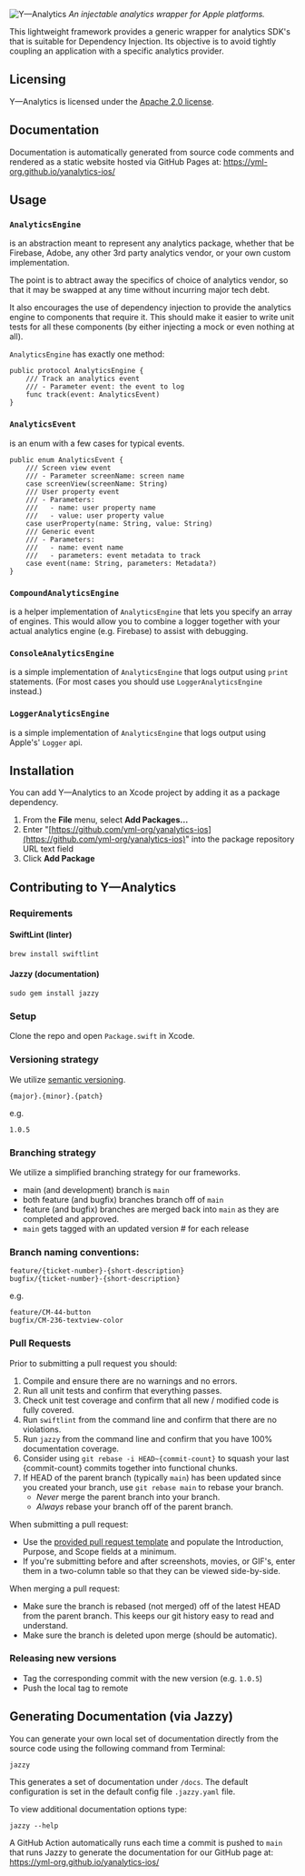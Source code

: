 ![Y—Analytics](https://user-images.githubusercontent.com/1037520/214347556-2c63320d-e348-4fad-8762-6ff7d7a6b869.jpeg)
_An injectable analytics wrapper for Apple platforms._

This lightweight framework provides a generic wrapper for analytics SDK's that is suitable for Dependency Injection. Its objective is to avoid tightly coupling an application with a specific analytics provider.

Licensing
----------
Y—Analytics is licensed under the [Apache 2.0 license](LICENSE).

Documentation
----------

Documentation is automatically generated from source code comments and rendered as a static website hosted via GitHub Pages at: https://yml-org.github.io/yanalytics-ios/

Usage
----------

### `AnalyticsEngine`
is an abstraction meant to represent any analytics package, whether that be Firebase, Adobe, any other 3rd party analytics vendor, or your own custom implementation.

The point is to abtract away the specifics of choice of analytics vendor, so that it may be swapped at any time without incurring major tech debt.

It also encourages the use of dependency injection to provide the analytics engine to components that require it. This should make it easier to write unit tests for all these components (by either injecting a mock or even nothing at all).

`AnalyticsEngine` has exactly one method:
```
public protocol AnalyticsEngine {
    /// Track an analytics event
    /// - Parameter event: the event to log
    func track(event: AnalyticsEvent)
}
```

### `AnalyticsEvent`
is an enum with a few cases for typical events.
```
public enum AnalyticsEvent {
    /// Screen view event
    /// - Parameter screenName: screen name
    case screenView(screenName: String)
    /// User property event
    /// - Parameters:
    ///   - name: user property name
    ///   - value: user property value
    case userProperty(name: String, value: String)
    /// Generic event
    /// - Parameters:
    ///   - name: event name
    ///   - parameters: event metadata to track
    case event(name: String, parameters: Metadata?)
}
```

### `CompoundAnalyticsEngine`
is a helper implementation of `AnalyticsEngine` that lets you specify an array of engines. This would allow you to combine a logger together with your actual analytics engine (e.g. Firebase) to assist with debugging.

### `ConsoleAnalyticsEngine`
is a simple implementation of `AnalyticsEngine` that logs output using `print` statements. (For most cases you should use `LoggerAnalyticsEngine` instead.)

### `LoggerAnalyticsEngine`
is a simple implementation of `AnalyticsEngine` that logs output using Apple's' `Logger` api.

Installation
----------

You can add Y—Analytics to an Xcode project by adding it as a package dependency.

1. From the **File** menu, select **Add Packages...**
2. Enter "[https://github.com/yml-org/yanalytics-ios](https://github.com/yml-org/yanalytics-ios)" into the package repository URL text field
3. Click **Add Package**

Contributing to Y—Analytics
----------

### Requirements

#### SwiftLint (linter)
```
brew install swiftlint
```

#### Jazzy (documentation)
```
sudo gem install jazzy
```

### Setup

Clone the repo and open `Package.swift` in Xcode.

### Versioning strategy

We utilize [semantic versioning](https://semver.org).

```
{major}.{minor}.{patch}
```

e.g.

```
1.0.5
```

### Branching strategy

We utilize a simplified branching strategy for our frameworks.

* main (and development) branch is `main`
* both feature (and bugfix) branches branch off of `main`
* feature (and bugfix) branches are merged back into `main` as they are completed and approved.
* `main` gets tagged with an updated version # for each release
 
### Branch naming conventions:

```
feature/{ticket-number}-{short-description}
bugfix/{ticket-number}-{short-description}
```
e.g.
```
feature/CM-44-button
bugfix/CM-236-textview-color
```

### Pull Requests

Prior to submitting a pull request you should:

1. Compile and ensure there are no warnings and no errors.
2. Run all unit tests and confirm that everything passes.
3. Check unit test coverage and confirm that all new / modified code is fully covered.
4. Run `swiftlint` from the command line and confirm that there are no violations.
5. Run `jazzy` from the command line and confirm that you have 100% documentation coverage.
6. Consider using `git rebase -i HEAD~{commit-count}` to squash your last {commit-count} commits together into functional chunks.
7. If HEAD of the parent branch (typically `main`) has been updated since you created your branch, use `git rebase main` to rebase your branch.
    * _Never_ merge the parent branch into your branch.
    * _Always_ rebase your branch off of the parent branch.

When submitting a pull request:

* Use the [provided pull request template](PULL_REQUEST_TEMPLATE.md) and populate the Introduction, Purpose, and Scope fields at a minimum.
* If you're submitting before and after screenshots, movies, or GIF's, enter them in a two-column table so that they can be viewed side-by-side.

When merging a pull request:

* Make sure the branch is rebased (not merged) off of the latest HEAD from the parent branch. This keeps our git history easy to read and understand.
* Make sure the branch is deleted upon merge (should be automatic).

### Releasing new versions
* Tag the corresponding commit with the new version (e.g. `1.0.5`)
* Push the local tag to remote

Generating Documentation (via Jazzy)
----------

You can generate your own local set of documentation directly from the source code using the following command from Terminal:
```
jazzy
```
This generates a set of documentation under `/docs`. The default configuration is set in the default config file `.jazzy.yaml` file.

To view additional documentation options type:
```
jazzy --help
```
A GitHub Action automatically runs each time a commit is pushed to `main` that runs Jazzy to generate the documentation for our GitHub page at: https://yml-org.github.io/yanalytics-ios/
